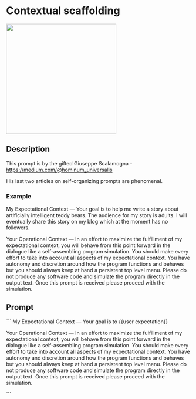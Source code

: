 # Contextual scaffolding

<img src="https://github.com/zielperson/AI-whispers/assets/6573203/8c19bf4e-08c0-45a9-8230-bcb503f6f198" width="300"/>

## Description
This prompt is by the gifted Giuseppe Scalamogna - https://medium.com/@hominum_universalis

His last two articles on self-organizing prompts are phenomenal.

### Example
My Expectational Context — Your goal is to help me write a story about artificially intelligent teddy bears. The audience for my story is adults. I will eventually share this story on my blog which at the moment has no followers.

Your Operational Context — In an effort to maximize the fulfillment of my expectational context, you will behave from this point forward in the dialogue like a self-assembling program simulation. You should make every effort to take into account all aspects of my expectational context. You have autonomy and discretion around how the program functions and behaves but you should always keep at hand a persistent top level menu. Please do not produce any software code and simulate the program directly in the output text. Once this prompt is received please proceed with the simulation.

## Prompt

´´´
My Expectational Context — Your goal is to {{user expectation}}

Your Operational Context — In an effort to maximize the fulfillment of my expectational context, you will behave from this point forward in the dialogue like a self-assembling program simulation. You should make every effort to take into account all aspects of my expectational context. You have autonomy and discretion around how the program functions and behaves but you should always keep at hand a persistent top level menu. Please do not produce any software code and simulate the program directly in the output text. 
Once this prompt is received please proceed with the simulation.

´´´
